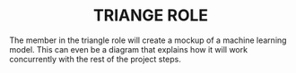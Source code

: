 <h1 align = "center"> TRIANGE ROLE </h1>

The member in the triangle role will create a mockup of a machine learning model. This can even be a diagram that explains how it will work concurrently with the rest of the project steps.
